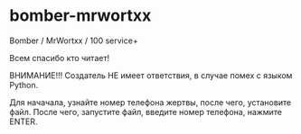 # bomber-mrwortxx
Bomber / MrWortxx / 100 service+

Всем спасибо кто читает!

ВНИМАНИЕ!!!
Создатель НЕ имеет ответствия, в случае помех с языком Python.

Для начачала, узнайте номер телефона жертвы, после чего, установите файл.
После чего, запустите файл, введите номер телефона, нажмите ENTER.
